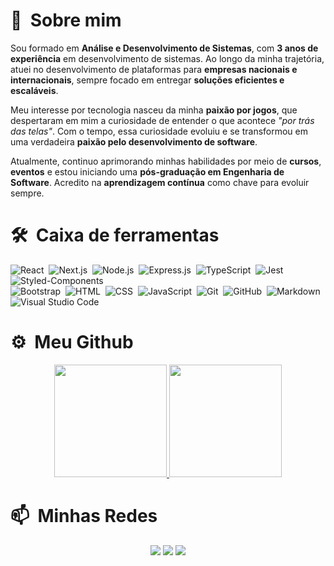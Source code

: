 # 👋 &nbsp;Sobre mim

Sou formado em **Análise e Desenvolvimento de Sistemas**, com **3 anos de experiência** em desenvolvimento de sistemas. Ao longo da minha trajetória, atuei no desenvolvimento de plataformas para **empresas nacionais e internacionais**, sempre focado em entregar **soluções eficientes e escaláveis**.

Meu interesse por tecnologia nasceu da minha **paixão por jogos**, que despertaram em mim a curiosidade de entender o que acontece *"por trás das telas"*. Com o tempo, essa curiosidade evoluiu e se transformou em uma verdadeira **paixão pelo desenvolvimento de software**.

Atualmente, continuo aprimorando minhas habilidades por meio de **cursos**, **eventos** e estou iniciando uma **pós-graduação em Engenharia de Software**. Acredito na **aprendizagem contínua** como chave para evoluir sempre.

# 🛠 &nbsp;Caixa de ferramentas

![React](https://img.shields.io/badge/-React-05122A?style=flat&logo=react)&nbsp;
![Next.js](https://img.shields.io/badge/-Next.js-05122A?style=flat&logo=next.js)&nbsp;
![Node.js](https://img.shields.io/badge/-Node.js-05122A?style=flat&logo=node.js)&nbsp;
![Express.js](https://img.shields.io/badge/-Express.js-05122A?style=flat&logo=express)&nbsp;
![TypeScript](https://img.shields.io/badge/-TypeScript-05122A?style=flat&logo=typescript)&nbsp;
![Jest](https://img.shields.io/badge/-Jest-05122A?style=flat&logo=jest)&nbsp;
![Styled-Components](https://img.shields.io/badge/-Styled%20Components-05122A?style=flat&logo=styled-components)\
![Bootstrap](https://img.shields.io/badge/-Bootstrap-05122A?style=flat&logo=bootstrap&logoColor=563D7C)&nbsp;
![HTML](https://img.shields.io/badge/-HTML-05122A?style=flat&logo=HTML5)&nbsp;
![CSS](https://img.shields.io/badge/-CSS-05122A?style=flat&logo=CSS3&logoColor=1572B6)&nbsp;
![JavaScript](https://img.shields.io/badge/-JavaScript-05122A?style=flat&logo=javascript)&nbsp;
![Git](https://img.shields.io/badge/-Git-05122A?style=flat&logo=git)&nbsp;
![GitHub](https://img.shields.io/badge/-GitHub-05122A?style=flat&logo=github)&nbsp;
![Markdown](https://img.shields.io/badge/-Markdown-05122A?style=flat&logo=markdown)\
![Visual Studio Code](https://img.shields.io/badge/-Visual%20Studio%20Code-05122A?style=flat&logo=visual-studio-code&logoColor=007ACC)&nbsp;

# ⚙️ &nbsp;Meu Github

<p align="center">
<a href="https://github.com/carlosaaraujo">
  <img height="180em" src="https://github-readme-stats-eight-theta.vercel.app/api?username=carlosaaraujo&show_icons=true&theme=radical&include_all_commits=true&count_private=true"/>
  <img height="180em" src="https://github-readme-stats-eight-theta.vercel.app/api/top-langs/?username=carlosaaraujo&layout=compact&langs_count=8&theme=radical"/>
</a>
</p>

# 📫 &nbsp;Minhas Redes

<p align="center">
<a href="https://www.twitter.com/c4rlosaaraujo"><img src="https://img.shields.io/badge/-@carlosaaraujo-00acee?style=flat&logo=Twitter&logoColor=white"/></a>
<a href="https://linkedin.com/in/carlosaaraujo"><img src="https://img.shields.io/badge/-Carlos%20Araújo-0077B5?style=flat&logo=Linkedin&logoColor=white"/></a>
<a href="mailto:carlosaaraujopc@gmail.com"><img src="https://img.shields.io/badge/-carlosaaraujopc@gmail.com-D14836?style=flat&logo=Gmail&logoColor=white"/></a>
